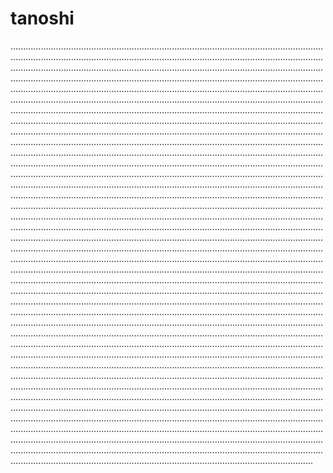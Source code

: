 # tanoshi

............................................................................................................................................................................................................................................................................................................................................................................................................................................................................................................................................................................................................................................................................................................................................................................................................................................................................................................................................................................................................................................................................................................................................................................................................................................................................................................................................................................................................................................................................................................................................................................................................................................................................................................................................................................................................................................................................................................................................................................................................................................................................................................................................................................................................................................................................................................................................................................................................................................................................................................................................................................................................................................................................................................................................................................................................................................................................................................................................................................................................................................................................................................................................................................................................................................................................................................................................................................................................................................................................................................................................................................................................................................................................................................................................................................................................................................................................................................................................................................................................................................................................................................................................................................................................................................................................................................................................................................................................................................................................................................................................................................................................................................................................................................................................................................................................................................................................................................................................................................................................................................................................................................................................................